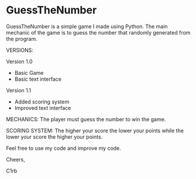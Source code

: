 # GuessTheNumber

GuessTheNumber is a simple game I made using Python. 
The main mechanic of the game is to guess the number that randomly generated from the program. 

VERSIONS: 

Version 1.0
- Basic Game
- Basic text interface

Version 1.1
- Added scoring system
- Improved text interface

MECHANICS:
The player must guess the number to win the game.

SCORING SYSTEM:
The higher your score the lower your points while the lower your score the higher your points. 

Feel free to use my code and improve my code.

Cheers,

C1rb
